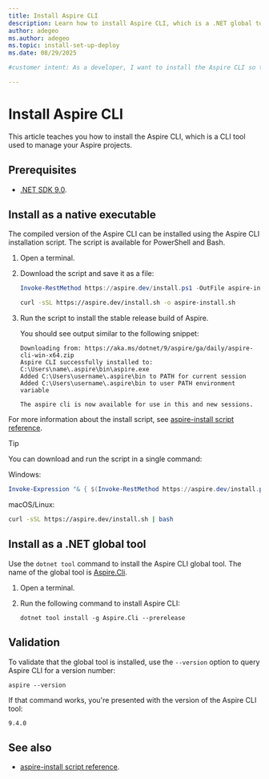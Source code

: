 ```yaml
---
title: Install Aspire CLI
description: Learn how to install Aspire CLI, which is a .NET global tool. Use the Aspire CLI to create, run, and manage Aspire projects.
author: adegeo
ms.author: adegeo
ms.topic: install-set-up-deploy
ms.date: 08/29/2025

#customer intent: As a developer, I want to install the Aspire CLI so that I can create, run, and manage Aspire projects.

---
```


# Install Aspire CLI

This article teaches you how to install the Aspire CLI, which is a CLI tool used to manage your Aspire projects.

## Prerequisites

- [.NET SDK 9.0](https://dotnet.microsoft.com/download/dotnet/9.0).

## Install as a native executable

The compiled version of the Aspire CLI can be installed using the Aspire CLI installation script. The script is available for PowerShell and Bash.

01. Open a terminal.
01. Download the script and save it as a file:

    ```powershell
    Invoke-RestMethod https://aspire.dev/install.ps1 -OutFile aspire-install.ps1
    ```

    ```bash
    curl -sSL https://aspire.dev/install.sh -o aspire-install.sh
    ```

01. Run the script to install the stable release build of Aspire.

    You should see output similar to the following snippet:

    ```Output
    Downloading from: https://aka.ms/dotnet/9/aspire/ga/daily/aspire-cli-win-x64.zip
    Aspire CLI successfully installed to: C:\Users\name\.aspire\bin\aspire.exe
    Added C:\Users\username\.aspire\bin to PATH for current session
    Added C:\Users\username\.aspire\bin to user PATH environment variable
    
    The aspire cli is now available for use in this and new sessions.
    ```

For more information about the install script, see [aspire-install script reference](install-script-reference.md).

> [!TIP]
> You can download and run the script in a single command:
>
> Windows:
>
> ```powershell
> Invoke-Expression "& { $(Invoke-RestMethod https://aspire.dev/install.ps1) }"
> ```
>
> macOS/Linux:
>
> ```bash
> curl -sSL https://aspire.dev/install.sh | bash
> ```

## Install as a .NET global tool

Use the `dotnet tool` command to install the Aspire CLI global tool. The name of the global tool is [Aspire.Cli](https://www.nuget.org/packages/Aspire.CLI).

01. Open a terminal.
01. Run the following command to install Aspire CLI:

    ```dotnetcli
    dotnet tool install -g Aspire.Cli --prerelease
    ```

## Validation

To validate that the global tool is installed, use the `--version` option to query Aspire CLI for a version number:

```Aspire
aspire --version
```

If that command works, you're presented with the version of the Aspire CLI tool:

```Aspire
9.4.0
```

## See also

- [aspire-install script reference](install-script-reference.md).
